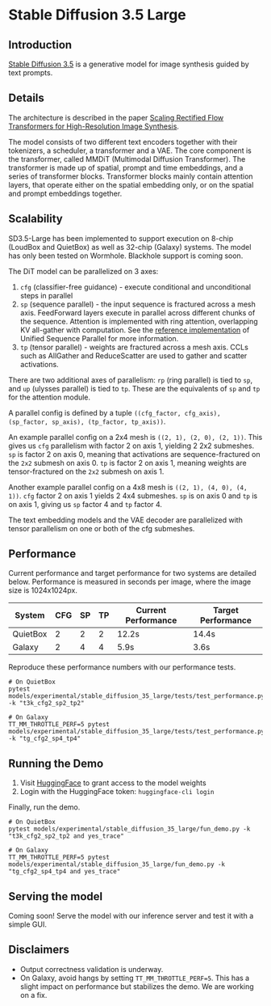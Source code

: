 # Stable Diffusion 3.5 Large

## Introduction

[Stable Diffusion 3.5](https://stability.ai/news/introducing-stable-diffusion-3-5) is a generative model for image synthesis guided by text prompts.

## Details

The architecture is described in the paper
[Scaling Rectified Flow Transformers for High-Resolution Image Synthesis](https://arxiv.org/abs/2403.03206).

The model consists of two different text encoders together with their tokenizers, a scheduler, a transformer and a VAE. The core component is the transformer, called MMDiT (Multimodal Diffusion Transformer). The transformer is made up of spatial, prompt and time embeddings, and a series of transformer blocks. Transformer blocks mainly contain attention layers, that operate either on the spatial embedding only, or on the spatial and prompt embeddings together.

## Scalability

SD3.5-Large has been implemented to support execution on 8-chip (LoudBox and QuietBox) as well as 32-chip (Galaxy) systems.
The model has only been tested on Wormhole. Blackhole support is coming soon.

The DiT model can be parallelized on 3 axes:
1. `cfg` (classifier-free guidance) - execute conditional and unconditional steps in parallel
2. `sp` (sequence parallel) - the input sequence is fractured across a mesh axis. FeedForward layers execute in parallel across different chunks of the sequence. Attention is implemented with ring attention, overlapping KV all-gather with computation. See the [reference implementation](https://github.com/feifeibear/long-context-attention) of Unified Sequence Parallel for more information.
3. `tp` (tensor parallel) - weights are fractured across a mesh axis. CCLs such as AllGather and ReduceScatter are used to gather and scatter activations.

There are two additional axes of parallelism: `rp` (ring parallel) is tied to `sp`, and `up` (ulysses parallel) is tied to `tp`. These are the equivalents of `sp` and `tp` for the attention module.

A parallel config is defined by a tuple `((cfg_factor, cfg_axis), (sp_factor, sp_axis), (tp_factor, tp_axis))`.

An example parallel config on a 2x4 mesh is `((2, 1), (2, 0), (2, 1))`. This gives us `cfg` parallelism with factor 2 on axis 1, yielding 2 2x2 submeshes. `sp` is factor 2 on axis 0, meaning that activations are sequence-fractured on the `2x2` submesh on axis 0. `tp` is factor 2 on axis 1, meaning weights are tensor-fractured on the `2x2` submesh on axis 1.

Another example parallel config on a 4x8 mesh is `((2, 1), (4, 0), (4, 1))`. `cfg` factor 2 on axis 1 yields 2 4x4 submeshes. `sp` is on axis 0 and `tp` is on axis 1, giving us `sp` factor 4 and `tp` factor 4.

The text embedding models and the VAE decoder are parallelized with tensor parallelism on one or both of the cfg submeshes.


## Performance

Current performance and target performance for two systems are detailed below. Performance is measured in seconds per image, where the image size is 1024x1024px.

| System    | CFG | SP | TP | Current Performance | Target Performance |
|-----------|-----|----|----|---------------------|--------------------|
| QuietBox  | 2   | 2  | 2  | 12.2s               | 14.4s              |
| Galaxy    | 2   | 4  | 4  | 5.9s                | 3.6s               |

Reproduce these performance numbers with our performance tests.
```
# On QuietBox
pytest models/experimental/stable_diffusion_35_large/tests/test_performance.py -k "t3k_cfg2_sp2_tp2"

# On Galaxy
TT_MM_THROTTLE_PERF=5 pytest models/experimental/stable_diffusion_35_large/tests/test_performance.py -k "tg_cfg2_sp4_tp4"
```

## Running the Demo

1. Visit [HuggingFace](https://huggingface.co/stabilityai/stable-diffusion-3.5-large) to grant access to the model weights
2. Login with the HuggingFace token: `huggingface-cli login`

Finally, run the demo.
```
# On QuietBox
pytest models/experimental/stable_diffusion_35_large/fun_demo.py -k "t3k_cfg2_sp2_tp2 and yes_trace"

# On Galaxy
TT_MM_THROTTLE_PERF=5 pytest models/experimental/stable_diffusion_35_large/fun_demo.py -k "tg_cfg2_sp4_tp4 and yes_trace"
```

## Serving the model

Coming soon!
Serve the model with our inference server and test it with a simple GUI.

## Disclaimers

- Output correctness validation is underway.
- On Galaxy, avoid hangs by setting `TT_MM_THROTTLE_PERF=5`. This has a slight impact on performance but stabilizes the demo. We are working on a fix.

